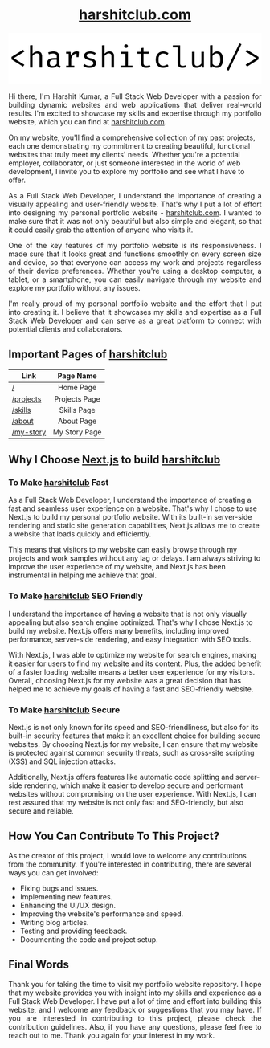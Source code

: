 <div align="center" display="flex">
<h1><a href="https://www.harshitclub.com" target="_blank">harshitclub.com</a></h1>
</div>

<div align="center">

![alt text](https://github.com/harshitclub/harshitclubweb/blob/main/public/harshitclub.svg "harshitclub logo")

</div>

<p align="justify">
Hi there, I'm Harshit Kumar, a Full Stack Web Developer with a passion for building dynamic websites and web applications that deliver real-world results. I'm excited to showcase my skills and expertise through my portfolio website, which you can find at <a href="https://www.harshitclub.com" target="_blank">harshitclub.com</a>.</p> 
<p>On my website, you'll find a comprehensive collection of my past projects, each one demonstrating my commitment to creating beautiful, functional websites that truly meet my clients' needs. Whether you're a potential employer, collaborator, or just someone interested in the world of web development, I invite you to explore my portfolio and see what I have to offer.
</p>

<p align="justify">
As a Full Stack Web Developer, I understand the importance of creating a visually appealing and user-friendly website. That's why I put a lot of effort into designing my personal portfolio website - <a href="https://www.harshitclub.com" target="_blank">harshitclub.com</a>. I wanted to make sure that it was not only beautiful but also simple and elegant, so that it could easily grab the attention of anyone who visits it.
</p>

<p align="justify">
One of the key features of my portfolio website is its responsiveness. I made sure that it looks great and functions smoothly on every screen size and device, so that everyone can access my work and projects regardless of their device preferences. Whether you're using a desktop computer, a tablet, or a smartphone, you can easily navigate through my website and explore my portfolio without any issues.
</p>

<p align="justify">
I'm really proud of my personal portfolio website and the effort that I put into creating it. I believe that it showcases my skills and expertise as a Full Stack Web Developer and can serve as a great platform to connect with potential clients and collaborators.
</p>

## Important Pages of [harshitclub](https://www.harshitclub.com)

| Link                                              |   Page Name   |
| ------------------------------------------------- | :-----------: |
| [/](https://www.harshitclub.com)                  |   Home Page   |
| [/projects](https://www.harshitclub.com/projects) | Projects Page |
| [/skills](https://www.harshitclub.com/skills)     |  Skills Page  |
| [/about](https://www.harshitclub.com/about)       |  About Page   |
| [/my-story](https://www.harshitclub.com/my-story) | My Story Page |

## Why I Choose [Next.js](https://nextjs.org/) to build [harshitclub](https://www.harshitclub.com)

### To Make [harshitclub](https://www.harshitclub.com) Fast

As a Full Stack Web Developer, I understand the importance of creating a fast and seamless user experience on a website. That's why I chose to use Next.js to build my personal portfolio website. With its built-in server-side rendering and static site generation capabilities, Next.js allows me to create a website that loads quickly and efficiently.

This means that visitors to my website can easily browse through my projects and work samples without any lag or delays. I am always striving to improve the user experience of my website, and Next.js has been instrumental in helping me achieve that goal.

### To Make [harshitclub](https://www.harshitclub.com) SEO Friendly

I understand the importance of having a website that is not only visually appealing but also search engine optimized. That's why I chose Next.js to build my website. Next.js offers many benefits, including improved performance, server-side rendering, and easy integration with SEO tools.

With Next.js, I was able to optimize my website for search engines, making it easier for users to find my website and its content. Plus, the added benefit of a faster loading website means a better user experience for my visitors. Overall, choosing Next.js for my website was a great decision that has helped me to achieve my goals of having a fast and SEO-friendly website.

### To Make [harshitclub](https://www.harshitclub.com) Secure

Next.js is not only known for its speed and SEO-friendliness, but also for its built-in security features that make it an excellent choice for building secure websites. By choosing Next.js for my website, I can ensure that my website is protected against common security threats, such as cross-site scripting (XSS) and SQL injection attacks.

Additionally, Next.js offers features like automatic code splitting and server-side rendering, which make it easier to develop secure and performant websites without compromising on the user experience. With Next.js, I can rest assured that my website is not only fast and SEO-friendly, but also secure and reliable.

## How You Can Contribute To This Project?

As the creator of this project, I would love to welcome any contributions from the community. If you're interested in contributing, there are several ways you can get involved:

- Fixing bugs and issues.
- Implementing new features.
- Enhancing the UI/UX design.
- Improving the website's performance and speed.
- Writing blog articles.
- Testing and providing feedback.
- Documenting the code and project setup.

## Final Words

<p align="justify">
Thank you for taking the time to visit my portfolio website repository. I hope that my website provides you with insight into my skills and experience as a Full Stack Web Developer. I have put a lot of time and effort into building this website, and I welcome any feedback or suggestions that you may have. If you are interested in contributing to this project, please check the contribution guidelines. Also, if you have any questions, please feel free to reach out to me. Thank you again for your interest in my work.
</p>

